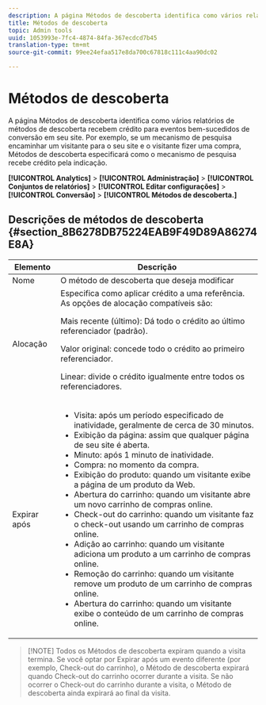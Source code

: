```yaml
---
description: A página Métodos de descoberta identifica como vários relatórios de métodos de descoberta recebem crédito para eventos bem-sucedidos de conversão em seu site. Por exemplo, se um mecanismo de pesquisa encaminhar um visitante para o seu site e o visitante fizer uma compra, Métodos de descoberta especificará como o mecanismo de pesquisa recebe crédito pela indicação.
title: Métodos de descoberta
topic: Admin tools
uuid: 1053993e-7fc4-4874-84fa-367ecdcd7b45
translation-type: tm+mt
source-git-commit: 99ee24efaa517e8da700c67818c111c4aa90dc02

---
```



# Métodos de descoberta

A página Métodos de descoberta identifica como vários relatórios de métodos de descoberta recebem crédito para eventos bem-sucedidos de conversão em seu site. Por exemplo, se um mecanismo de pesquisa encaminhar um visitante para o seu site e o visitante fizer uma compra, Métodos de descoberta especificará como o mecanismo de pesquisa recebe crédito pela indicação.

**[!UICONTROL Analytics]** &gt; **[!UICONTROL Administração]** &gt; **[!UICONTROL Conjuntos de relatórios]** &gt; **[!UICONTROL Editar configurações]** &gt; **[!UICONTROL Conversão]** &gt; **[!UICONTROL Métodos de descoberta.]**

## Descrições de métodos de descoberta {#section_8B6278DB75224EAB9F49D89A86274E8A}

<table id="table_8ABC1C9BD63F419082E4C4C69E401526"> 
 <thead> 
  <tr> 
   <th colname="col1" class="entry"> Elemento </th> 
   <th colname="col2" class="entry"> Descrição </th> 
  </tr> 
 </thead>
 <tbody> 
  <tr> 
   <td colname="col1"> Nome </td> 
   <td colname="col2"> O método de descoberta que deseja modificar </td> 
  </tr> 
  <tr> 
   <td colname="col1"> Alocação </td> 
   <td colname="col2"> Especifica como aplicar crédito a uma referência. As opções de alocação compatíveis são: <p> <span class="uicontrol"> Mais recente (último):</span> Dá todo o crédito ao último referenciador (padrão). </p> <p> <span class="uicontrol"> Valor original:</span> concede todo o crédito ao primeiro referenciador. </p> <p> <span class="uicontrol"> Linear:</span> divide o crédito igualmente entre todos os referenciadores. </p> </td> 
  </tr> 
  <tr> 
   <td colname="col1"> Expirar após </td> 
   <td colname="col2"> 
    <ul id="ul_95EB224CAD164E9997B148E08AFA5F9B"> 
     <li id="li_C240460C21E14AA498D2EA62B9354710"> <span class="uicontrol"> Visita:</span> após um período especificado de inatividade, geralmente de cerca de 30 minutos. </li> 
     <li id="li_A3AE5438919E44B68DF99BEEA60C44EE"> <span class="uicontrol"> Exibição da página:</span> assim que qualquer página de seu site é aberta. </li> 
     <li id="li_D5E20FEF313E4C5B99E7097CA175761A"> <span class="uicontrol"> Minuto:</span> após 1 minuto de inatividade. </li> 
     <li id="li_7315AA3EDDBB47A2BEA3C173881378A1"> <span class="uicontrol"> Compra:</span> no momento da compra. </li> 
     <li id="li_C0CF07581654472C9C9EC944E6F18164"> <span class="uicontrol"> Exibição do produto:</span> quando um visitante exibe a página de um produto da Web. </li> 
     <li id="li_A1B04065150B407491D2EC78EC0DBDF5"> <span class="uicontrol"> Abertura do carrinho:</span> quando um visitante abre um novo carrinho de compras online. </li> 
     <li id="li_2AA50C6B9CB14500B67909CDF2AA700C"> <span class="uicontrol"> Check-out do carrinho:</span> quando um visitante faz o check-out usando um carrinho de compras online. </li> 
     <li id="li_F58CE6FB8DCE4BE4927FFCB35A6D8E31"> <span class="uicontrol"> Adição ao carrinho:</span> quando um visitante adiciona um produto a um carrinho de compras online. </li> 
     <li id="li_AD7C846F46604FC48E0919ACB7515E14"> <span class="uicontrol"> Remoção do carrinho:</span> quando um visitante remove um produto de um carrinho de compras online. </li> 
     <li id="li_EB66E0563F564C9F985BE922DABD0A56"> <span class="uicontrol"> Abertura do carrinho:</span> quando um visitante exibe o conteúdo de um carrinho de compras online. </li> 
    </ul> </td> 
  </tr> 
 </tbody> 
</table>

> [!NOTE] Todos os Métodos de descoberta expiram quando a visita termina. Se você optar por Expirar após um evento diferente (por exemplo, Check-out do carrinho), o Método de descoberta expirará quando Check-out do carrinho ocorrer durante a visita. Se não ocorrer o Check-out do carrinho durante a visita, o Método de descoberta ainda expirará ao final da visita.

